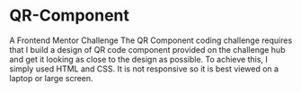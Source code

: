 # QR-Component
A Frontend Mentor Challenge
The QR Component coding challenge requires that I build a design of QR code component provided on the challenge hub and get it looking as close to the design as possible.
To achieve this, I simply used HTML and CSS. It is not responsive so it is best viewed on a laptop or large screen.

